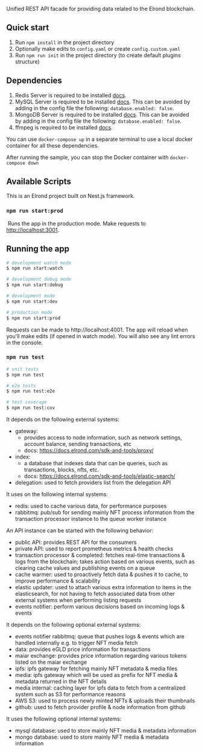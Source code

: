 Unified REST API facade for providing data related to the Elrond blockchain.

## Quick start

1. Run `npm install` in the project directory
2. Optionally make edits to `config.yaml` or create `config.custom.yaml`
3. Run `npm run init` in the project directory (to create default plugins structure)

## Dependencies

1. Redis Server is required to be installed [docs](https://redis.io/).
2. MySQL Server is required to be installed [docs](https://dev.mysql.com/doc/refman/8.0/en/installing.html). This can be avoided by adding in the config file the following: `database.enabled: false`.
3. MongoDB Server is required to be installed [docs](https://www.mongodb.com/docs/manual/installation). This can be avoided by adding in the config file the following: `database.enabled: false`.
4. ffmpeg is required to be installed [docs](https://www.ffmpeg.org/download.html).

You can use `docker-compose up` in a separate terminal to use a local docker container for all these dependencies.

After running the sample, you can stop the Docker container with `docker-compose down`

## Available Scripts

This is an Elrond project built on Nest.js framework.

### `npm run start:prod`

​
Runs the app in the production mode.
Make requests to [http://localhost:3001](http://localhost:3001).

## Running the app

```bash
# development watch mode
$ npm run start:watch

# development debug mode
$ npm run start:debug

# development mode
$ npm run start:dev

# production mode
$ npm run start:prod
```

Requests can be made to http://localhost:4001. The app will reload when you'll make edits (if opened in watch mode). You will also see any lint errors in the console.​

### `npm run test`

```bash
# unit tests
$ npm run test

# e2e tests
$ npm run test:e2e

# test coverage
$ npm run test:cov
```

It depends on the following external systems:
- gateway: 
  - provides access to node information, such as network settings, account balance, sending transactions, etc
  - docs: https://docs.elrond.com/sdk-and-tools/proxy/
- index: 
  - a database that indexes data that can be queries, such as transactions, blocks, nfts, etc.
  - docs: https://docs.elrond.com/sdk-and-tools/elastic-search/
- delegation: used to fetch providers list from the delegation API

It uses on the following internal systems:
- redis: used to cache various data, for performance purposes
- rabbitmq: pub/sub for sending mainly NFT process information from the transaction processor instance to the queue worker instance

An API instance can be started with the following behavior:
- public API: provides REST API for the consumers
- private API: used to report prometheus metrics & health checks
- transaction processor & completed: fetches real-time transactions & logs from the blockchain; takes action based on various events, such as clearing cache values and publishing events on a queue
- cache warmer: used to proactively fetch data & pushes it to cache, to improve performance & scalability 
- elastic updater: used to attach various extra information to items in the elasticsearch, for not having to fetch associated data from other external systems when performing listing requests
- events notifier: perform various decisions based on incoming logs & events

It depends on the following optional external systems:
- events notifier rabbitmq: queue that pushes logs & events which are handled internally e.g. to trigger NFT media fetch
- data: provides eGLD price information for transactions
- maiar exchange: provides price information regarding various tokens listed on the maiar exchange
- ipfs: ipfs gateway for fetching mainly NFT metadata & media files
- media: ipfs gateway which will be used as prefix for NFT media & metadata returned in the NFT details
- media internal: caching layer for ipfs data to fetch from a centralized system such as S3 for performance reasons
- AWS S3: used to process newly minted NFTs & uploads their thumbnails
- github: used to fetch provider profile & node information from github

It uses the following optional internal systems:
- mysql database: used to store mainly NFT media & metadata information
- mongo database: used to store mainly NFT media & metadata information